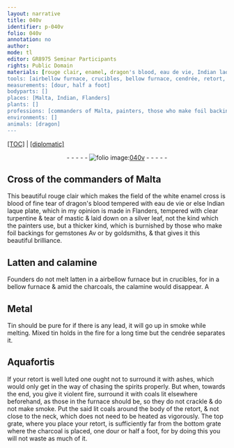 ```yaml
---
layout: narrative
title: 040v
identifier: p-040v
folio: 040v
annotation: no
author:
mode: tl
editor: GR8975 Seminar Participants
rights: Public Domain
materials: [rouge clair, enamel, dragon's blood, eau de vie, Indian laque plate, clear turpentine, mastic, silver, Latten, calamine, latten, charcoals, Metal, Tin, lead, tin, cendrée, Aquafortis, luted, ashes, spirits]
tools: [airbellow furnace, crucibles, bellow furnace, cendrée, retort, luted, ashes, furnace, top grate, bottom grate]
measurements: [dour, half a foot]
bodyparts: []
places: [Malta, Indian, Flanders]
plants: []
professions: [commanders of Malta, painters, those who make foil backings for gemstones, goldsmiths, Founders]
environments: []
animals: [dragon]
---
```


 <p><a href="{{ site.baseurl }}/translation/">[TOC]</a> | <a href="{{ site.baseurl }}/texts/p-040v_tc/" target="_blank">[diplomatic]</a></p><div class="folio" align="center">- - - - - <a href="http://gallica.bnf.fr/ark:/12148/btv1b10500001g/f86.image" target="_blank"><img src="https://cu-mkp.github.io/2017-workshop-edition/assets/photo-icon.png" alt="folio image: " style="display:inline-block; margin-bottom:-3px;"/>040v</a> - - - - - </div>  
  

## Cross of the <span class="pro">commanders of <span class="pl">Malta</span></span>

 
This beautiful <span class="m">rouge clair</span> which makes the field of the white <span class="m">enamel</span> cross is <span class="del">blood</span> of fine tear of <span class="m"><span class="al">dragon</span>'s blood</span> tempered with <span class="m">eau de vie</span> or else <span class="m"><span class="pl">Indian</span> laque plate</span>, which in my opinion is made in <span class="pl">Flanders</span>, tempered with <span class="m">clear turpentine</span> & tear of <span class="m">mastic</span> & laid down on a <span class="m">silver</span> leaf, not the kind which the <span class="pro">painters</span> use, but a thicker kind, which is burnished by <span class="pro">those who make foil backings for gemstones</span> <span class="del">Av</span> or by <span class="pro">goldsmiths</span>, & that gives it this beautiful brilliance.

 
  

## <span class="m">Latten</span> and <span class="m">calamine</span>

 
<span class="pro">Founders</span> do not melt <span class="m">latten</span> in a <span class="tl"><span class="del">air</span><span class="add">bellow</span> furnace</span> but in <span class="tl">crucibles</span>, for in a <span class="tl"><span class="add">bellow</span> furnace</span> & amid the <span class="m">charcoals</span>, the <span class="m">calamine</span> would disappear. <span class="del">A</span>

 
  

## <span class="m">Metal</span>

 
<span class="m">Tin</span> should be pure for if there is any <span class="m">lead</span>, it will go up in smoke while melting. Mixed <span class="m">tin</span> holds in the fire for a long time but the <span class="tl"><span class="m">cendrée</span></span> separates it.

 
  

## <span class="m">Aquafortis</span>

 
If your <span class="tl">retort</span> is well <span class="tl"><span class="m">luted</span></span> one ought not to surround it with <span class="tl"><span class="m">ashes</span></span>, which would only get in the way of chasing the <span class="m">spirits</span> properly. But when, towards the end, you give it violent fire, surround it with coals lit elsewhere beforehand, as those in the <span class="tl">furnace</span> should be, so they do not crackle & do not make smoke. Put the said lit coals around the body of the <span class="tl">retort</span>, & not close to the neck, which does not need to be heated as vigorously. The <span class="tl">top grate</span>, where you place your <span class="tl">retort</span>, is sufficiently far from the <span class="tl">bottom grate</span> where the charcoal is placed, one <span class="ms">dour</span> or <span class="ms">half a foot</span>, for by doing this you will not waste as much of it.

 
